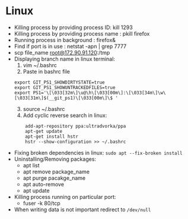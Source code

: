 # Linux
* Killing process by providing process ID: kill 1293
* Killing process by providing process name : pkill firefox
* Running process in background : firefox&
* Find if port is in use : netstat -apn | grep 7777
* scp file_name root@172.90.91.120:/tmp
* Displaying branch name in linux terminal:
  1. vim ~/.bashrc
  2. Paste in bashrc file
  	```
	export GIT_PS1_SHOWDIRTYSTATE=true
	export GIT_PS1_SHOWUNTRACKEDFILES=true
	export PS1='\[\033[32m\]\u@\h\[\033[00m\]:\[\033[34m\]\w\[\033[31m\]$(__git_ps1)\[\033[00m\]\$ '
  	```
  3. source ~/.bashrc
  4. Add cyclic reverse search in linux:
  	```
		add-apt-repository ppa:ultradvorka/ppa
		apt-get update
		apt-get install hstr
		hstr --show-configuration >> ~/.bashrc
	```
* Fixing broken dependencies in linux:
     `sudo apt --fix-broken install`
* Uninstalling/Removing packages:
  - apt list
  - apt remove package_name
  - apt purge pacakge_name
  - apt auto-remove
  - apt update
* Killing process running on particular port:
  - fuser -k 80/tcp
* When writing data is not important redirect to `/dev/null`

